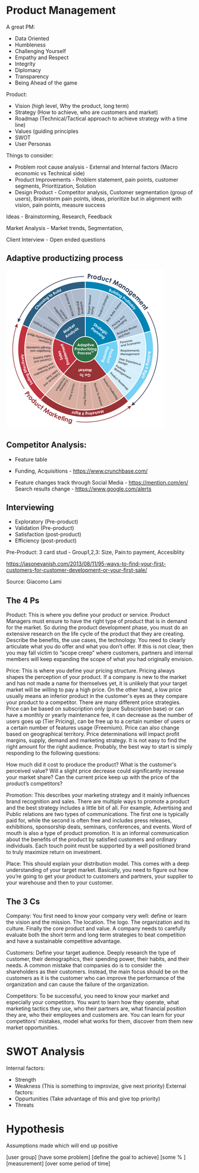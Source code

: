 # Product Management

A great PM:

- Data Oriented
- Humbleness
- Challenging Yourself
- Empathy and Respect
- Integrity
- Diplomacy
- Transparency
- Being Ahead of the game

Product: 

- Vision (high level, Why the product, long term)
- Strategy (How to achieve, who are customers and market)
- Roadmap (Technical/Tactical approach to achieve strategy with a time line)
- Values (guiding principles
- SWOT
- User Personas

Things to consider:
- Problem root cause analysis - External and Internal factors (Macro economic vs Technical side) 
- Product Improvements - Problem statement, pain points, customer segments, Prioritization, Solution
- Design Product - Competitor analysis, Customer segmentation (group of users), Brainstorm pain points, ideas, prioritize but in alignment with vision, pain points, measure success



Ideas - Brainstorming, Research, Feedback

Market Analysis - Market trends, Segmentation, 

Client Interview - Open ended questions

## Adaptive productizing process

![Product](https://github.com/IamVigneshC/ProductManagement/blob/main/Productizing-Process-1.png)


## Competitor Analysis:

- Feature table

- Funding, Acquisitions - https://www.crunchbase.com/

- Feature changes track through Social Media - https://mention.com/en/
  Search results change - https://www.google.com/alerts


## Interviewing

- Exploratory (Pre-product)
- Validation (Pre-product)
- Satisfaction (post-product)
- Efficiency (post-product)

Pre-Product: 3 card stud - Group1,2,3: Size, Pain:to payment, Accesiblity

https://jasonevanish.com/2013/08/11/95-ways-to-find-your-first-customers-for-customer-development-or-your-first-sale/



Source: Giacomo Lami

## The 4 Ps

Product: This is where you define your product or service. Product Managers must ensure to have the right type of product that is in demand for the market. So during the product development phase, you must do an extensive research on the life cycle of the product that they are creating. Describe the benefits, the use cases, the technology. You need to clearly articulate what you do offer and what you don’t offer. If this is not clear, then you may fall victim to “scope creep” where customers, partners and internal members will keep expanding the scope of what you had originally envision.

Price: This is where you define your pricing structure.  Pricing always shapes the perception of your product.  If a company is new to the market and has not made a name for themselves yet, it is unlikely that your target market will be willing to pay a high price. On the other hand, a low price usually means an inferior product in the customer's eyes as they compare your product to a competitor. There are many different price strategies. Price can be based on subscription only (pure Subscription base) or can have a monthly or yearly maintenance fee, it can decrease as the number of users goes up (Tier Pricing), can be free up to a certain number of users or a certain number of features usage (Freemium). Price can also change based on geographical territory. Price determinations will impact profit margins, supply, demand and marketing strategy. It is not easy to find the right amount for the right audience. Probably, the best way to start is simply responding to the following questions:

 How much did it cost to produce the product?
What is the customer's perceived value?
Will a slight price decrease could significantly increase your market share?
Can the current price keep up with the price of the product’s competitors?
 

Promotion: This describes your marketing strategy and it mainly influences brand recognition and sales. There are multiple ways to promote a product and the best strategy includes a little bit of all. For example, Advertising and Public relations are two types of communications. The first one is typically paid for, while the second is often free and includes  press releases, exhibitions, sponsorship deals, seminars, conferences, and events. Word of mouth is also a type of product promotion. It is an informal communication about the benefits of the product by satisfied customers and ordinary individuals. Each touch point must be supported by a well positioned brand to truly maximize return on investment.

Place: This should explain your distribution model. This comes with a deep understanding of your target market. Basically, you need to figure out how you’re going to get your product to customers and partners, your supplier to your warehouse and then to your customer.

## The 3 Cs

Company: You first need to know your company very well: define or learn the vision and the mission. The location. The logo. The organization and its culture. Finally the core product and value. A company needs to carefully evaluate both the short term and long term strategies to beat competition and have a sustainable competitive advantage.

Customers: Define your target audience. Deeply research the type of customer, their demographics, their spending power, their habits, and their needs. A common mistake that companies do is to consider the shareholders as their customers. Instead, the main focus should be on the customers as it is the customer who can improve the performance of the organization and can cause the failure of the organization.

Competitors: To be successful, you need to know your market and especially your competitors. You want to learn how they operate, what marketing tactics they use, who their partners are, what financial position they are, who their employees and customers are. You can learn for your competitors' mistakes, model what works for them, discover from them new market opportunities.



# SWOT Analysis

Internal factors:
- Strength 
- Weakness  (This is something to improvize, give next priority)
External factors:
- Oppurtunities (Take advantage of this and give top priority)
- Threats

# Hypothesis

Assumptions made which will end up positive

[user group] [have some problem] [define the goal to achieve] [some % ] [measurement] [over some period of time]
